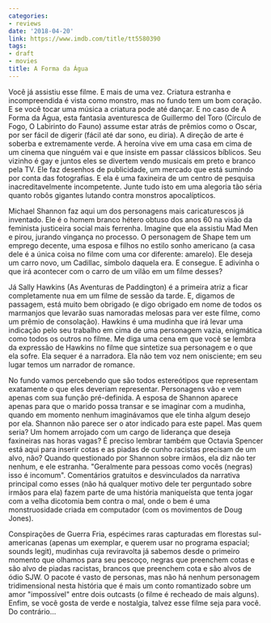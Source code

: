 ```yaml
---
categories:
- reviews
date: '2018-04-20'
link: https://www.imdb.com/title/tt5580390
tags:
- draft
- movies
title: A Forma da Água
---
```


Você já assistiu esse filme. E mais de uma vez. Criatura estranha e incompreendida é vista como monstro, mas no fundo tem um bom coração. E se você tocar uma música a criatura pode até dançar. E no caso de A Forma da Água, esta fantasia aventuresca de Guillermo del Toro (Círculo de Fogo, O Labirinto do Fauno) assume estar atrás de prêmios como o Oscar, por ser fácil de digerir (fácil até dar sono, eu diria). A direção de arte é soberba e extremamente verde. A heroína vive em uma casa em cima de um cinema que ninguém vai e que insiste em passar clássicos bíblicos. Seu vizinho é gay e juntos eles se divertem vendo musicais em preto e branco pela TV. Ele faz desenhos de publicidade, um mercado que está sumindo por conta das fotografias. E ela é uma faxineira de um centro de pesquisa inacreditavelmente incompetente. Junte tudo isto em uma alegoria tão séria quanto robôs gigantes lutando contra monstros apocalípticos.

Michael Shannon faz aqui um dos personagens mais caricaturescos já inventado. Ele é o homem branco hétero obtuso dos anos 60 na visão da feminista justiceira social mais ferrenha. Imagine que ela assistiu Mad Men e pirou, jurando vingança no processo. O personagem de Shape tem um emprego decente, uma esposa e filhos no estilo sonho americano (a casa dele é a única coisa no filme com uma cor diferente: amarelo). Ele deseja um carro novo, um Cadillac, símbolo daquela era. E consegue. E adivinha o que irá acontecer com o carro de um vilão em um filme desses?

Já Sally Hawkins (As Aventuras de Paddington) é a primeira atriz a ficar completamente nua em um filme de sessão da tarde. E, digamos de passagem, está muito bem obrigado (e digo obrigado em nome de todos os marmanjos que levarão suas namoradas melosas para ver este filme, como um prêmio de consolação). Hawkins é uma mudinha que irá levar uma indicação pelo seu trabalho em cima de uma personagem vazia, enigmática como todos os outros no filme. Me diga uma cena em que você se lembra da expressão de Hawkins no filme que sintetize sua personagem e o que ela sofre. Ela sequer é a narradora. Ela não tem voz nem onisciente; em seu lugar temos um narrador de romance.

No fundo vamos percebendo que são todos estereótipos que representam exatamente o que eles deveriam representar. Personagens vão e vem apenas com sua função pré-definida. A esposa de Shannon aparece apenas para que o marido possa transar e se imaginar com a mudinha, quando em momento nenhum imaginávamos que ele tinha algum desejo por ela. Shannon não parece ser o ator indicado para este papel. Mas quem seria? Um homem arrojado com um cargo de liderança que deseja faxineiras nas horas vagas? É preciso lembrar também que Octavia Spencer está aqui para inserir cotas e as piadas de cunho racistas precisam de um alvo, não? Quando questionado por Shannon sobre irmãos, ela diz não ter nenhum, e ele estranha. "Geralmente para pessoas como vocês (negras) isso é incomum". Comentários gratuitos e desvinculados da narrativa principal como esses (não há qualquer motivo dele ter perguntado sobre irmãos para ela) fazem parte de uma história maniqueísta que tenta jogar com a velha dicotomia bem contra o mal, onde o bem é uma monstruosidade criada em computador (com os movimentos de Doug Jones).

Conspirações de Guerra Fria, espécimes raras capturadas em florestas sul-americanas (apenas um exemplar, e querem usar no programa espacial; sounds legit), mudinhas cuja reviravolta já sabemos desde o primeiro momento que olhamos para seu pescoço, negras que preenchem cotas e são alvo de piadas racistas, brancos que preenchem cota e são alvos de ódio SJW. O pacote é vasto de personas, mas não há nenhum personagem tridimensional nesta história que é mais um conto romantizado sobre um amor "impossível" entre dois outcasts (o filme é recheado de mais alguns). Enfim, se você gosta de verde e nostalgia, talvez esse filme seja para você. Do contrário...